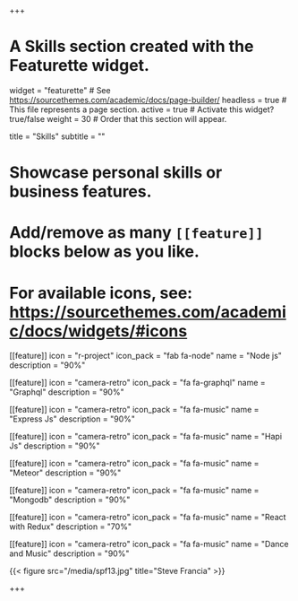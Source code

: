 +++
# A Skills section created with the Featurette widget.
widget = "featurette"  # See https://sourcethemes.com/academic/docs/page-builder/
headless = true  # This file represents a page section.
active = true  # Activate this widget? true/false
weight = 30  # Order that this section will appear.

title = "Skills"
subtitle = ""

# Showcase personal skills or business features.
# 
# Add/remove as many `[[feature]]` blocks below as you like.
# 
# For available icons, see: https://sourcethemes.com/academic/docs/widgets/#icons

[[feature]]
  icon = "r-project"
  icon_pack = "fab fa-node"
  name = "Node js"
  description = "90%"

  [[feature]]
  icon = "camera-retro"
  icon_pack = "fa fa-graphql"
  name = "Graphql"
  description = "90%"

  [[feature]]
  icon = "camera-retro"
  icon_pack = "fa fa-music"
  name = "Express Js"
  description = "90%"

  [[feature]]
  icon = "camera-retro"
  icon_pack = "fa fa-music"
  name = "Hapi Js"
  description = "90%"

  [[feature]]
  icon = "camera-retro"
  icon_pack = "fa fa-music"
  name = "Meteor"
  description = "90%"

  [[feature]]
  icon = "camera-retro"
  icon_pack = "fa fa-music"
  name = "Mongodb"
  description = "90%"

  [[feature]]
  icon = "camera-retro"
  icon_pack = "fa fa-music"
  name = "React with Redux"
  description = "70%"

  [[feature]]
  icon = "camera-retro"
  icon_pack = "fa fa-music"
  name = "Dance and Music"
  description = "90%"

{{< figure src="/media/spf13.jpg" title="Steve Francia" >}}

+++
